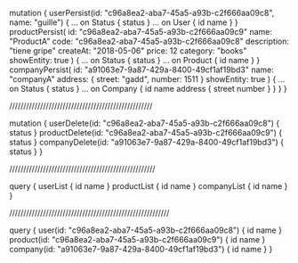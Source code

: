 mutation {
  userPersist(id: "c96a8ea2-aba7-45a5-a93b-c2f666aa09c8", name: "guille") {
    ... on Status {
      status
    }
    ... on User {
      id
      name
    }
  }
  productPersist(
    id: "c96a8ea2-aba7-45a5-a93b-c2f666aa09c9"
    name: "ProductA"
    code: "c96a8ea2-aba7-45a5-a93b-c2f666aa09c8"
    description: "tiene gripe"
    createAt: "2018-05-06"
    price: 12
    category: "books"
    showEntity: true
  ) {
    ... on Status {
      status
    }
    ... on Product {
      id
      name
    }
  }
  companyPersist(
    id: "a91063e7-9a87-429a-8400-49cf1af19bd3"
    name: "companyA"
    address: { street: "gadd", number: 1511 }
    showEntity: true
  ) {
    ... on Status {
      status
    }
    ... on Company {
      id
      name
      address {
        street
        number
      }
    }
  }
}



///////////////////////////////////////////////////


mutation {
  userDelete(id: "c96a8ea2-aba7-45a5-a93b-c2f666aa09c8") {
    status
  }
  productDelete(id: "c96a8ea2-aba7-45a5-a93b-c2f666aa09c9") {
    status
  }
  companyDelete(id: "a91063e7-9a87-429a-8400-49cf1af19bd3") {
    status
  }
}


////////////////////////////////////////////////////



query {
  userList {
    id
    name
  }
  productList {
    id
    name
  }
  companyList {
    id
    name
  }
}



/////////////////////////////////////////////////////////


query {
  user(id: "c96a8ea2-aba7-45a5-a93b-c2f666aa09c8") {
    id
    name
  }
  product(id: "c96a8ea2-aba7-45a5-a93b-c2f666aa09c9") {
    id
    name
  }
  company(id: "a91063e7-9a87-429a-8400-49cf1af19bd3") {
    id
    name
  }
}

